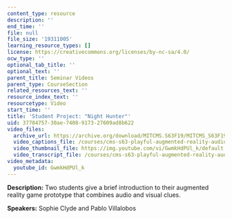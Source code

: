 ```yaml
---
content_type: resource
description: ''
end_time: ''
file: null
file_size: '19311005'
learning_resource_types: []
license: https://creativecommons.org/licenses/by-nc-sa/4.0/
ocw_type: ''
optional_tab_title: ''
optional_text: ''
parent_title: Seminar Videos
parent_type: CourseSection
related_resources_text: ''
resource_index_text: ''
resourcetype: Video
start_time: ''
title: 'Student Project: "Night Hunter"'
uid: 37784757-30ae-7408-9173-27609ad8b622
video_files:
  archive_url: https://archive.org/download/MITCMS.S63F19/MITCMS_S63F19_night_hunter_300k.mp4
  video_captions_file: /courses/cms-s63-playful-augmented-reality-audio-design-exploration-fall-2019/131f7c450b805876b56ca172ce7c250c_GwmkHdPUl_k.vtt
  video_thumbnail_file: https://img.youtube.com/vi/GwmkHdPUl_k/default.jpg
  video_transcript_file: /courses/cms-s63-playful-augmented-reality-audio-design-exploration-fall-2019/5b68f1a0c136e143c837ce9cec50a771_GwmkHdPUl_k.pdf
video_metadata:
  youtube_id: GwmkHdPUl_k
---
```


**Description:** Two students give a brief introduction to their augmented reality game prototype that combines audio and visual clues.

**Speakers:** Sophie Clyde and Pablo Villalobos

